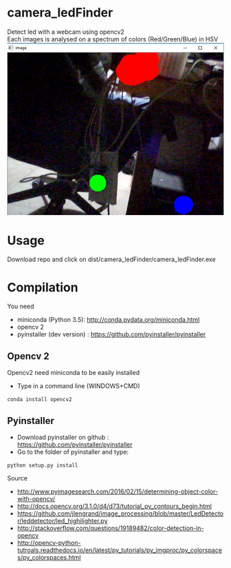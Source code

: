 # camera_ledFinder
Detect led with a webcam using opencv2    
Each images is analysed on a spectrum of colors (Red/Green/Blue) in HSV 
![Webcam image with led highlighted by colored circle](https://github.com/pigetArduino/camera_ledFinder/raw/master/doc/camere_ledFinder_app.png)

# Usage
Download repo and click on dist/camera_ledFinder/camera_ledFinder.exe    

# Compilation
You need 
* miniconda (Python 3.5): http://conda.pydata.org/miniconda.html
* opencv 2 
* pyinstaller (dev version) : https://github.com/pyinstaller/pyinstaller

## Opencv 2
Opencv2 need miniconda to be easily installed
* Type in a command line (WINDOWS+CMD)
```
conda install opencv2
```

## Pyinstaller
* Download pyinstaller on github  : https://github.com/pyinstaller/pyinstaller
* Go to the folder of pyinstaller and type:
```
python setup.py install
```


Source
* http://www.pyimagesearch.com/2016/02/15/determining-object-color-with-opencv/
* http://docs.opencv.org/3.1.0/d4/d73/tutorial_py_contours_begin.html
* https://github.com/jlengrand/image_processing/blob/master/LedDetector/leddetector/led_highilighter.py
* http://stackoverflow.com/questions/19189482/color-detection-in-opencv
* http://opencv-python-tutroals.readthedocs.io/en/latest/py_tutorials/py_imgproc/py_colorspaces/py_colorspaces.html
